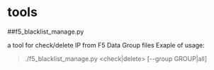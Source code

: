# tools

##f5_blacklist_manage.py 

a tool for check/delete IP from F5 Data Group files
Exaple of usage:
> ./f5_blacklist_manage.py <IP> <check|delete> [--group GROUP|all]
